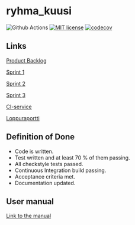 # ryhma_kuusi

![Github Actions](https://github.com/LindaJT/ryhma_kuusi/workflows/Java%20CI%20with%20Gradle/badge.svg)
[![MIT license](https://img.shields.io/badge/License-MIT-blue.svg)](LICENSE.txt)
[![codecov](https://codecov.io/gh/LindaJT/ryhma_kuusi/branch/main/graph/badge.svg?token=NQHsmcDB95)](https://codecov.io/gh/LindaJT/ryhma_kuusi)

## Links

[Product Backlog](https://docs.google.com/spreadsheets/d/1RO2MffWArJQC46bIBxDrssFFNXkhuvTwhy_IlThdQgs/edit?ts=5fb5358b#gid=0)

[Sprint 1](https://docs.google.com/spreadsheets/d/1RO2MffWArJQC46bIBxDrssFFNXkhuvTwhy_IlThdQgs/edit?ts=5fb5358b#gid=1820141540)

[Sprint 2](https://docs.google.com/spreadsheets/d/1RO2MffWArJQC46bIBxDrssFFNXkhuvTwhy_IlThdQgs/edit?ts=5fb5358b#gid=1951739364)

[Sprint 3](https://docs.google.com/spreadsheets/d/1RO2MffWArJQC46bIBxDrssFFNXkhuvTwhy_IlThdQgs/edit?ts=5fb5358b#gid=1343244483)

[CI-service](https://github.com/LindaJT/ryhma_kuusi/actions)

[Loppuraportti](https://docs.google.com/document/d/1DzRszKbKNxouJZtf2zbFiWVaoo5qkk2gw8DmzcWRvnE/edit)

## Definition of Done

- Code is written.
- Test written and at least 70 % of them passing.
- All checkstyle tests passed.
- Continuous Integration build passing.
- Acceptance criteria met.
- Documentation updated.

## User manual

[Link to the manual](https://github.com/LindaJT/ryhma_kuusi/blob/main/MANUAL.md)


